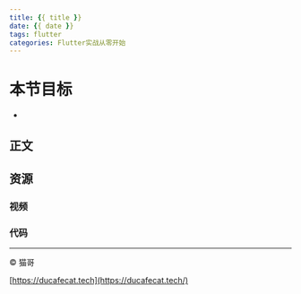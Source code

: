 ```yaml
---
title: {{ title }}
date: {{ date }}
tags: flutter
categories: Flutter实战从零开始
---
```

# 本节目标

- 

## 正文

### 

### 

### 

### 

### 

## 资源

### 视频

### 代码


---

© 猫哥

[https://ducafecat.tech](https://ducafecat.tech/)
